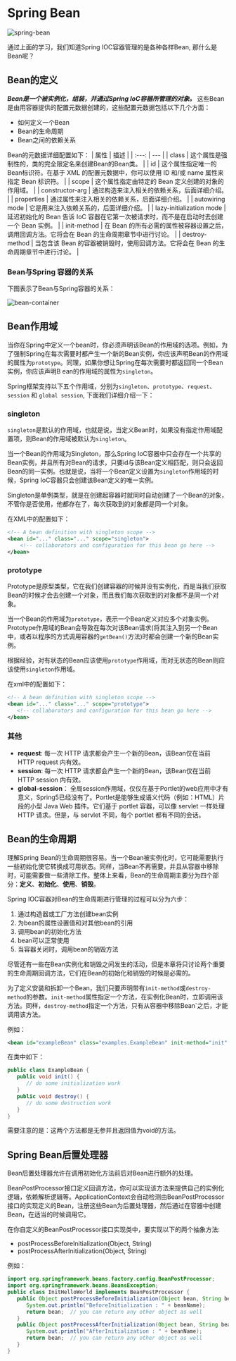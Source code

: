# Spring Bean

![spring-bean](https://tva1.sinaimg.cn/large/e6c9d24egy1h0gh9v22kuj20xc0m8dht.jpg)

通过上面的学习，我们知道Spring IOC容器管理的是各种各样Bean, 那什么是Bean呢？

## Bean的定义

***Bean是一个被实例化，组装，并通过Spring IoC容器所管理的对象。*** 这些Bean是由用容器提供的配置元数据创建的，这些配置元数据包括以下几个方面：

* 如何定义一个Bean
* Bean的生命周期
* Bean之间的依赖关系

Bean的元数据详细配置如下：
| 属性 | 描述 |
| :---: | --- | 
| class	| 这个属性是强制性的，类的完全限定名来创建Bean的Bean类。 |
| id	| 这个属性指定唯一的Bean标识符。在基于 XML 的配置元数据中，你可以使用 ID 和/或 name 属性来指定 Bean 标识符。 |
| scope	| 这个属性指定由特定的 Bean 定义创建的对象的作用域。 |
| constructor-arg	| 通过构造来注入相关的依赖关系，后面详细介绍。 |
| properties	| 通过属性来注入相关的依赖关系，后面详细介绍。 |
| autowiring mode	| 它是用来注入依赖关系的，后面详细介绍。 |
| lazy-initialization mode | 延迟初始化的 Bean 告诉 IoC 容器在它第一次被请求时，而不是在启动时去创建一个 Bean 实例。 |
| init-method	| 在 Bean 的所有必需的属性被容器设置之后，调用回调方法。它将会在 Bean 的生命周期章节中进行讨论。 |
| destroy-method	| 当包含该 Bean 的容器被销毁时，使用回调方法。它将会在 Bean 的生命周期章节中进行讨论。 |

### Bean与Spring 容器的关系

下图表示了Bean与Spring容器的关系：

![bean-container](https://tva1.sinaimg.cn/large/e6c9d24egy1h0gi61hmn7j20sh0g0dh3.jpg)

## Bean作用域

当你在Spring中定义一个bean时，你必须声明该Bean的作用域的选项。例如，为了强制Spring在每次需要时都产生一个新的Bean实例，你应该声明Bean的作用域的属性为`prototype`。同理，如果你想让Spring在每次需要时都返回同一个Bean实例，你应该声明B
ean的作用域的属性为`singleton`。

Spring框架支持以下五个作用域，分别为`singleton`、`prototype`、`request`、`session` 和 `global session`, 下面我们详细介绍一下：

### singleton

`singleton`是默认的作用域，也就是说，当定义Bean时，如果没有指定作用域配置项，则Bean的作用域被默认为`singleton`。

当一个Bean的作用域为Singleton，那么Spring IoC容器中只会存在一个共享的Bean实例，并且所有对Bean的请求，只要id与该Bean定义相匹配，则只会返回Bean的同一实例。也就是说，当将一个Bean定义设置为`singleton`作用域的时候，Spring IoC容器只会创建该Bean定义的唯一实例。

Singleton是单例类型，就是在创建起容器时就同时自动创建了一个Bean的对象，不管你是否使用，他都存在了，每次获取到的对象都是同一个对象。

在XML中的配置如下：
```xml
<!-- A bean definition with singleton scope -->
<bean id="..." class="..." scope="singleton">
    <!-- collaborators and configuration for this bean go here -->
</bean>
```

### prototype

Prototype是原型类型，它在我们创建容器的时候并没有实例化，而是当我们获取Bean的时候才会去创建一个对象，而且我们每次获取到的对象都不是同一个对象。

当一个Bean的作用域为`prototype`，表示一个Bean定义对应多个对象实例。Prototype作用域的Bean会导致在每次对该Bean请求(将其注入到另一个Bean中，或者以程序的方式调用容器的`getBean()`方法)时都会创建一个新的Bean实例。

根据经验，对有状态的Bean应该使用`prototype`作用域，而对无状态的Bean则应该使用`singleton`作用域。

在xml中的配置如下：
```xml
<!-- A bean definition with singleton scope -->
<bean id="..." class="..." scope="prototype">
   <!-- collaborators and configuration for this bean go here -->
</bean>
```

### 其他
* **request**: 每一次 HTTP 请求都会产生一个新的Bean，该Bean仅在当前 HTTP request 内有效。
* **session**: 每一次 HTTP 请求都会产生一个新的Bean，该Bean仅在当前 HTTP session 内有效。
* **global-session**： 全局session作用域，仅仅在基于Portlet的web应用中才有意义，Spring5已经没有了。Portlet是能够生成语义代码（例如：HTML）片段的小型 Java Web 插件。它们基于 portlet 容器，可以像 servlet 一样处理 HTTP 请求。但是，与 servlet 不同，每个 portlet 都有不同的会话。

## Bean的生命周期

理解Spring Bean的生命周期很容易。当一个Bean被实例化时，它可能需要执行一些初始化使它转换成可用状态。同样，当Bean不再需要，并且从容器中移除时，可能需要做一些清除工作。整体上来看，Bean的生命周期主要分为四个部分：**定义**、**初始化**、**使用**、**销毁**。

Spring IOC容器对Bean的生命周期进行管理的过程可以分为六步：

1. 通过构造器或工厂方法创建bean实例
2. 为bean的属性设置值和对其他bean的引用
3. 调用bean的初始化方法
4. bean可以正常使用
6. 当容器关闭时，调用bean的销毁方法

尽管还有一些在Bean实例化和销毁之间发生的活动，但是本章将只讨论两个重要的生命周期回调方法，它们在Bean的初始化和销毁的时候是必需的。

为了定义安装和拆卸一个Bean，我们只要声明带有`init-method`或`destroy-method`的参数。`init-method`属性指定一个方法，在实例化Bean时，立即调用该方法。同样，`destroy-method`指定一个方法，只有从容器中移除Bean`之后，才能调用该方法。

例如：

```xml
<bean id="exampleBean" class="examples.ExampleBean" init-method="init" destroy-method="destroy"/>
```

在类中如下：
```java
public class ExampleBean {
   public void init() {
      // do some initialization work
   }
   public void destroy() {
      // do some destruction work
   }
}
```

需要注意的是：这两个方法都是无参并且返回值为void的方法。

## Spring Bean后置处理器

Bean后置处理器允许在调用初始化方法前后对Bean进行额外的处理。

​BeanPostProcessor接口定义回调方法，你可以实现该方法来提供自己的实例化逻辑，依赖解析逻辑等。​ApplicationContext​会自动检测由BeanPostProcessor​接口的实现定义的Bean​，注册这些​Bean​为后置处理器，然后通过在容器中创建​Bean​，在适当的时候调用它。

在你自定义的​BeanPostProcessor​接口实现类中，要实现以下的两个抽象方法:

* postProcessBeforeInitialization(Object, String)​
* postProcessAfterInitialization(Object, String)​

例如：
```java
import org.springframework.beans.factory.config.BeanPostProcessor;
import org.springframework.beans.BeansException;
public class InitHelloWorld implements BeanPostProcessor {
   public Object postProcessBeforeInitialization(Object bean, String beanName) throws BeansException {
      System.out.println("BeforeInitialization : " + beanName);
      return bean;  // you can return any other object as well
   }
   public Object postProcessAfterInitialization(Object bean, String beanName) throws BeansException {
      System.out.println("AfterInitialization : " + beanName);
      return bean;  // you can return any other object as well
   }
}
```